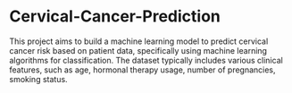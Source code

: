 # Cervical-Cancer-Prediction
This project aims to build a machine learning model to predict cervical cancer risk based on patient data, specifically using machine learning algorithms for classification. The dataset typically includes various clinical features, such as age, hormonal therapy usage, number of pregnancies, smoking status.
